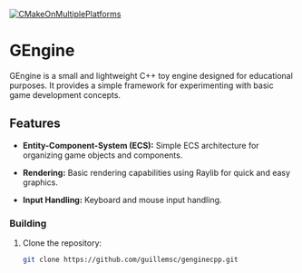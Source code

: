 [![CMakeOnMultiplePlatforms](https://github.com/Guillemsc/GEngineCpp/actions/workflows/build-cmake-multi-platform.yml/badge.svg)](https://github.com/Guillemsc/GEngineCpp/actions/workflows/build-cmake-multi-platform.yml)

# GEngine

GEngine is a small and lightweight C++ toy engine designed for educational purposes. It provides a simple framework for experimenting with basic game development concepts.

## Features

- **Entity-Component-System (ECS):** Simple ECS architecture for organizing game objects and components.

- **Rendering:** Basic rendering capabilities using Raylib for quick and easy graphics.

- **Input Handling:** Keyboard and mouse input handling.


### Building

1. Clone the repository:

   ```bash
   git clone https://github.com/guillemsc/genginecpp.git
   ```

